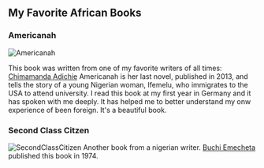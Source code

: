 ## My Favorite African Books

### Americanah
![Americanah](https://media.theeverygirl.com/wp-content/uploads/2015/07/Americanah2.jpg)

This book was written from one of my favorite writers of all times: [Chimamanda Adichie](https://www.chimamanda.com/)
Americanah is her last novel, published in 2013, and tells the story of a young Nigerian woman, Ifemelu, who immigrates to the USA to attend university.
I read this book at my first year in Germany and it has spoken with me deeply. It has helped me to better understand my onw experience of been foreign.
It's a beautiful book.

### Second Class Citzen
![SecondClassCitizen](https://images-na.ssl-images-amazon.com/images/I/51ReAvB4AvL._SX332_BO1,204,203,200_.jpg)
Another book from a nigerian writer. [Buchi Emecheta](https://www.buchiemecheta.co.uk/) published this book in 1974.